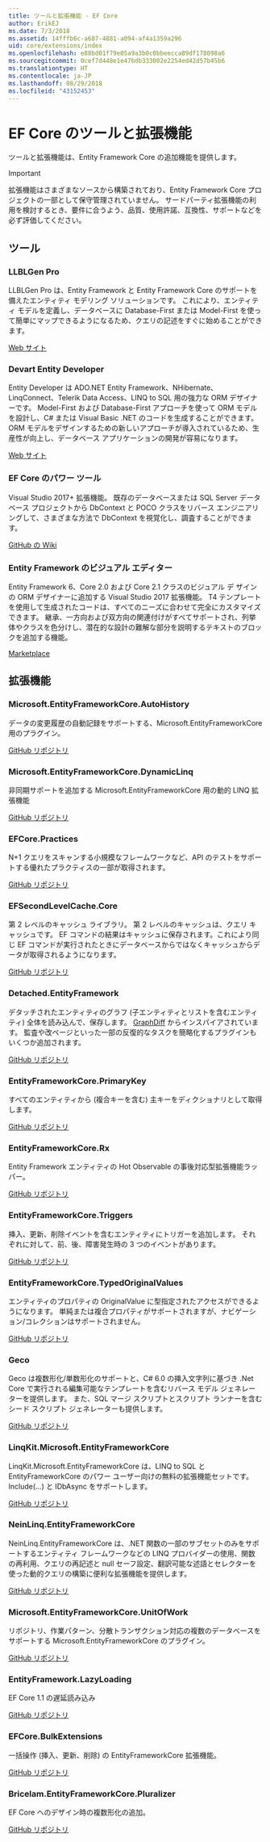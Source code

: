 ```yaml
---
title: ツールと拡張機能 - EF Core
author: ErikEJ
ms.date: 7/3/2018
ms.assetid: 14fffb6c-a687-4881-a094-af4a1359a296
uid: core/extensions/index
ms.openlocfilehash: e88bd01f79e05a9a3b0c0bbeecca89df178098a6
ms.sourcegitcommit: 0cef7d448e1e47bdb333002e2254ed42d57b45b6
ms.translationtype: HT
ms.contentlocale: ja-JP
ms.lasthandoff: 08/29/2018
ms.locfileid: "43152453"
---
```

# <a name="ef-core-tools--extensions"></a>EF Core のツールと拡張機能

ツールと拡張機能は、Entity Framework Core の追加機能を提供します。

> [!IMPORTANT]  
> 拡張機能はさまざまなソースから構築されており、Entity Framework Core プロジェクトの一部として保守管理されていません。 サードパーティ拡張機能の利用を検討するとき、要件に合うよう、品質、使用許諾、互換性、サポートなどを必ず評価してください。

## <a name="tools"></a>ツール

### <a name="llblgen-pro"></a>LLBLGen Pro

LLBLGen Pro は、Entity Framework と Entity Framework Core のサポートを備えたエンティティ モデリング ソリューションです。 これにより、エンティティ モデルを定義し、データベースに Database-First または Model-First を使って簡単にマップできるようになるため、クエリの記述をすぐに始めることができます。

[Web サイト](https://www.llblgen.com/)

### <a name="devart-entity-developer"></a>Devart Entity Developer

Entity Developer は ADO.NET Entity Framework、NHibernate、LinqConnect、Telerik Data Access、LINQ to SQL 用の強力な ORM デザイナーです。 Model-First および Database-First アプローチを使って ORM モデルを設計し、C# または Visual Basic .NET のコードを生成することができます。 ORM モデルをデザインするための新しいアプローチが導入されているため、生産性が向上し、データベース アプリケーションの開発が容易になります。

[Web サイト](https://www.devart.com/entitydeveloper/)

### <a name="ef-core-power-tools"></a>EF Core のパワー ツール

Visual Studio 2017+ 拡張機能。 既存のデータベースまたは SQL Server データベース プロジェクトから DbContext と POCO クラスをリバース エンジニアリングして、さまざまな方法で DbContext を視覚化し、調査することができます。

[GitHub の Wiki](https://github.com/ErikEJ/SqlCeToolbox/wiki/EF-Core-Power-Tools)

### <a name="entity-framework-visual-editor"></a>Entity Framework のビジュアル エディター

Entity Framework 6、Core 2.0 および Core 2.1 クラスのビジュアル デ ザインの ORM デザイナーに追加する Visual Studio 2017 拡張機能。 T4 テンプレートを使用して生成されたコードは、すべてのニーズに合わせて完全にカスタマイズできます。 継承、一方向および双方向の関連付けがすべてサポートされ、列挙体やクラスを色分けし、潜在的な設計の難解な部分を説明するテキストのブロックを追加する機能。

[Marketplace](https://marketplace.visualstudio.com/items?itemName=michaelsawczyn.EFDesigner)

## <a name="extensions"></a>拡張機能

### <a name="microsoftentityframeworkcoreautohistory"></a>Microsoft.EntityFrameworkCore.AutoHistory

データの変更履歴の自動記録をサポートする、Microsoft.EntityFrameworkCore 用のプラグイン。

[GitHub リポジトリ](https://github.com/Arch/AutoHistory/)

### <a name="microsoftentityframeworkcoredynamiclinq"></a>Microsoft.EntityFrameworkCore.DynamicLinq

非同期サポートを追加する Microsoft.EntityFrameworkCore 用の動的 LINQ 拡張機能

 [GitHub リポジトリ](https://github.com/StefH/System.Linq.Dynamic.Core/)

### <a name="efcorepractices"></a>EFCore.Practices

N+1 クエリをスキャンする小規模なフレームワークなど、API のテストをサポートする優れたプラクティスの一部が取得されます。

[GitHub リポジトリ](https://github.com/riezebosch/efcore-practices/tree/master/src/EFCore.Practices/)

### <a name="efsecondlevelcachecore"></a>EFSecondLevelCache.Core

第 2 レベルのキャッシュ ライブラリ。 第 2 レベルのキャッシュは、クエリ キャッシュです。 EF コマンドの結果はキャッシュに保存されます。これにより同じ EF コマンドが実行されたときにデータベースからではなくキャッシュからデータが取得されるようになります。

[GitHub リポジトリ](https://github.com/VahidN/EFSecondLevelCache.Core/)

### <a name="detachedentityframework"></a>Detached.EntityFramework

デタッチされたエンティティのグラフ (子エンティティとリストを含むエンティティ) 全体を読み込んで、保存します。 [GraphDiff](https://github.com/refactorthis/GraphDiff/) からインスパイアされています。 監査や改ページといった一部の反復的なタスクを簡略化するプラグインもいくつか追加されます。

[GitHub リポジトリ](https://github.com/leonardoporro/Detached/)

### <a name="entityframeworkcoreprimarykey"></a>EntityFrameworkCore.PrimaryKey

すべてのエンティティから (複合キーを含む) 主キーをディクショナリとして取得します。

[GitHub リポジトリ](https://github.com/NickStrupat/EntityFramework.PrimaryKey/)

### <a name="entityframeworkcorerx"></a>EntityFrameworkCore.Rx

Entity Framework エンティティの Hot Observable の事後対応型拡張機能ラッパー。

[GitHub リポジトリ](https://github.com/NickStrupat/EntityFramework.Rx/)

### <a name="entityframeworkcoretriggers"></a>EntityFrameworkCore.Triggers

挿入、更新、削除イベントを含むエンティティにトリガーを追加します。 それぞれに対して、前、後、障害発生時の 3 つのイベントがあります。

[GitHub リポジトリ](https://github.com/NickStrupat/EntityFramework.Triggers/)

### <a name="entityframeworkcoretypedoriginalvalues"></a>EntityFrameworkCore.TypedOriginalValues

エンティティのプロパティの OriginalValue に型指定されたアクセスができるようになります。 単純または複合プロパティがサポートされますが、ナビゲーション/コレクションはサポートされません。

[GitHub リポジトリ](https://github.com/NickStrupat/EntityFramework.TypedOriginalValues/)

### <a name="geco"></a>Geco

Geco は複数形化/単数形化のサポートと、C# 6.0 の挿入文字列に基づき .Net Core で実行される編集可能なテンプレートを含むリバース モデル ジェネレーターを提供します。 また、SQL マージ スクリプトとスクリプト ランナーを含むシード スクリプト ジェネレーターも提供します。

[GitHub リポジトリ](https://github.com/iQuarc/Geco)

### <a name="linqkitmicrosoftentityframeworkcore"></a>LinqKit.Microsoft.EntityFrameworkCore

LinqKit.Microsoft.EntityFrameworkCore は、LINQ to SQL と EntityFrameworkCore のパワー ユーザー向けの無料の拡張機能セットです。 Include(...) と IDbAsync をサポートします。

[GitHub リポジトリ](https://github.com/scottksmith95/LINQKit/)

### <a name="neinlinqentityframeworkcore"></a>NeinLinq.EntityFrameworkCore

NeinLinq.EntityFrameworkCore は、.NET 関数の一部のサブセットのみをサポートするエンティティ フレームワークなどの LINQ プロバイダーの使用、関数の再利用、クエリの再記述と null セーフ設定、翻訳可能な述語とセレクターを使った動的クエリの構築に便利な拡張機能を提供します。

[GitHub リポジトリ](https://github.com/axelheer/nein-linq/)

### <a name="microsoftentityframeworkcoreunitofwork"></a>Microsoft.EntityFrameworkCore.UnitOfWork

リポジトリ、作業パターン、分散トランザクション対応の複数のデータベースをサポートする Microsoft.EntityFrameworkCore のプラグイン。

[GitHub リポジトリ](https://github.com/Arch/UnitOfWork/)

### <a name="entityframeworklazyloading"></a>EntityFramework.LazyLoading

EF Core 1.1 の遅延読み込み

[GitHub リポジトリ](https://github.com/darxis/EntityFramework.LazyLoading)

### <a name="efcorebulkextensions"></a>EFCore.BulkExtensions

一括操作 (挿入、更新、削除) の EntityFrameworkCore 拡張機能。

[GitHub リポジトリ](https://github.com/borisdj/EFCore.BulkExtensions)

### <a name="bricelamentityframeworkcorepluralizer"></a>Bricelam.EntityFrameworkCore.Pluralizer

EF Core へのデザイン時の複数形化の追加。

[GitHub リポジトリ](https://github.com/bricelam/EFCore.Pluralizer)
